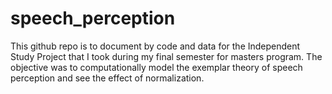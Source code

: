 # speech_perception
This github repo is to document by code and data for the Independent Study Project that I took during my final semester for masters program. The objective was to computationally model the exemplar theory of speech perception and see the effect of normalization.
